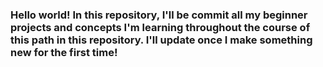 <p><h3>Hello world! In this repository, I'll be commit all my beginner projects and concepts I'm learning throughout the course of this path in this repository.
I'll update once I make something new for the first time!</h3>
</p>
